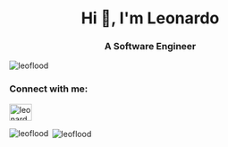 <h1 align="center">Hi 👋, I'm Leonardo</h1>
<h3 align="center">A Software Engineer</h3>

<p align="left"> <img src="https://komarev.com/ghpvc/?username=leoflood&label=Profile%20views&color=0e75b6&style=flat" alt="leoflood" /> </p>

<h3 align="left">Connect with me:</h3>
<p align="left">
<a href="https://linkedin.com/in/leonardoflood" target="blank"><img align="center" src="https://raw.githubusercontent.com/rahuldkjain/github-profile-readme-generator/master/src/images/icons/Social/linked-in-alt.svg" alt="leonardoflood" height="30" width="40" /></a>
</p>

<p><img align="left" src="https://github-readme-stats.vercel.app/api/top-langs?username=leoflood&show_icons=true&locale=en&layout=compact" alt="leoflood" /></p>

<p>&nbsp;<img align="center" src="https://github-readme-stats.vercel.app/api?username=leoflood&show_icons=true&locale=en" alt="leoflood" /></p>
